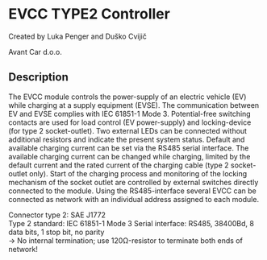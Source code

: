 # EVCC TYPE2 Controller

Created by Luka Penger and Duško Cvijič

Avant Car d.o.o.

## Description

The EVCC module controls the power-supply of an electric vehicle (EV) while charging at a supply equipment (EVSE). The communication between EV and EVSE complies with IEC 61851-1 Mode 3.
Potential-free switching contacts are used for load control (EV power-supply) and locking-device (for type 2 socket-outlet). Two external LEDs can be connected without additional resistors and indicate the present system status. Default and available charging current can be set via the RS485 serial interface. The available charging current can be changed while charging, limited by the default current and the rated current of the charging cable (type 2 socket-outlet only).
Start of the charging process and monitoring of the locking mechanism of the socket outlet are controlled by external switches directly connected to the module.
Using the RS485-interface several EVCC can be connected as network with an individual address assigned to each module.

Connector type 2: SAE J1772</br>
Type 2 standard: IEC 61851-1 Mode 3
Serial interface: RS485, 38400Bd, 8 data bits, 1 stop bit, no parity</br>
-> No internal termination; use 120Ω-resistor to terminate both ends of network!

